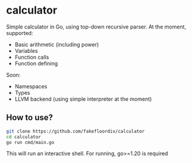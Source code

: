 # calculator

Simple calculator in Go, using top-down recursive parser. At the moment, supported:
- Basic arithmetic (including power)
- Variables
- Function calls
- Function defining

Soon:
- Namespaces
- Types
- LLVM backend (using simple interpreter at the moment)

## How to use?
```bash
git clone https://github.com/fakefloordiv/calculator
cd calculator
go run cmd/main.go
```

This will run an interactive shell. For running, go>=1.20 is required
